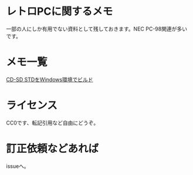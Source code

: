 # レトロPCに関するメモ
一部の人にしか有用でない資料として残しておきます。NEC PC-98関連が多いです。

# メモ一覧
[CD-SD STDをWindows環境でビルド](cdsd_std_build/README.md)

# ライセンス
CC0です、転記引用など自由にどうぞ。

# 訂正依頼などあれば
issueへ。
